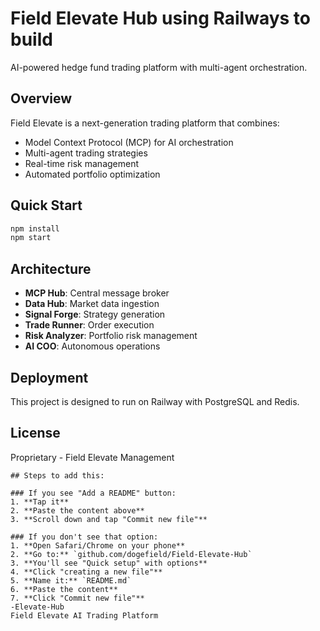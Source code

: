 # Field Elevate Hub using Railways to build 

AI-powered hedge fund trading platform with multi-agent orchestration.

## Overview

Field Elevate is a next-generation trading platform that combines:
- Model Context Protocol (MCP) for AI orchestration
- Multi-agent trading strategies
- Real-time risk management
- Automated portfolio optimization

## Quick Start

```bash
npm install
npm start
```

## Architecture

- **MCP Hub**: Central message broker
- **Data Hub**: Market data ingestion
- **Signal Forge**: Strategy generation
- **Trade Runner**: Order execution
- **Risk Analyzer**: Portfolio risk management
- **AI COO**: Autonomous operations

## Deployment

This project is designed to run on Railway with PostgreSQL and Redis.

## License

Proprietary - Field Elevate Management

```
## Steps to add this:

### If you see "Add a README" button:
1. **Tap it**
2. **Paste the content above**
3. **Scroll down and tap "Commit new file"**

### If you don't see that option:
1. **Open Safari/Chrome on your phone**
2. **Go to:** `github.com/dogefield/Field-Elevate-Hub`
3. **You'll see "Quick setup" with options**
4. **Click "creating a new file"**
5. **Name it:** `README.md`
6. **Paste the content**
7. **Click "Commit new file"**
-Elevate-Hub
Field Elevate AI Trading Platform

